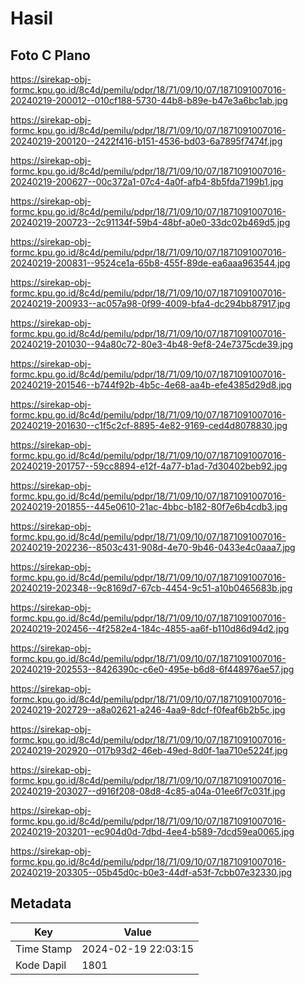 # Hasil

## Foto C Plano

https://sirekap-obj-formc.kpu.go.id/8c4d/pemilu/pdpr/18/71/09/10/07/1871091007016-20240219-200012--010cf188-5730-44b8-b89e-b47e3a6bc1ab.jpg

https://sirekap-obj-formc.kpu.go.id/8c4d/pemilu/pdpr/18/71/09/10/07/1871091007016-20240219-200120--2422f416-b151-4536-bd03-6a7895f7474f.jpg

https://sirekap-obj-formc.kpu.go.id/8c4d/pemilu/pdpr/18/71/09/10/07/1871091007016-20240219-200627--00c372a1-07c4-4a0f-afb4-8b5fda7199b1.jpg

https://sirekap-obj-formc.kpu.go.id/8c4d/pemilu/pdpr/18/71/09/10/07/1871091007016-20240219-200723--2c91134f-59b4-48bf-a0e0-33dc02b469d5.jpg

https://sirekap-obj-formc.kpu.go.id/8c4d/pemilu/pdpr/18/71/09/10/07/1871091007016-20240219-200831--9524ce1a-65b8-455f-89de-ea6aaa963544.jpg

https://sirekap-obj-formc.kpu.go.id/8c4d/pemilu/pdpr/18/71/09/10/07/1871091007016-20240219-200933--ac057a98-0f99-4009-bfa4-dc294bb87917.jpg

https://sirekap-obj-formc.kpu.go.id/8c4d/pemilu/pdpr/18/71/09/10/07/1871091007016-20240219-201030--94a80c72-80e3-4b48-9ef8-24e7375cde39.jpg

https://sirekap-obj-formc.kpu.go.id/8c4d/pemilu/pdpr/18/71/09/10/07/1871091007016-20240219-201546--b744f92b-4b5c-4e68-aa4b-efe4385d29d8.jpg

https://sirekap-obj-formc.kpu.go.id/8c4d/pemilu/pdpr/18/71/09/10/07/1871091007016-20240219-201630--c1f5c2cf-8895-4e82-9169-ced4d8078830.jpg

https://sirekap-obj-formc.kpu.go.id/8c4d/pemilu/pdpr/18/71/09/10/07/1871091007016-20240219-201757--59cc8894-e12f-4a77-b1ad-7d30402beb92.jpg

https://sirekap-obj-formc.kpu.go.id/8c4d/pemilu/pdpr/18/71/09/10/07/1871091007016-20240219-201855--445e0610-21ac-4bbc-b182-80f7e6b4cdb3.jpg

https://sirekap-obj-formc.kpu.go.id/8c4d/pemilu/pdpr/18/71/09/10/07/1871091007016-20240219-202236--8503c431-908d-4e70-9b46-0433e4c0aaa7.jpg

https://sirekap-obj-formc.kpu.go.id/8c4d/pemilu/pdpr/18/71/09/10/07/1871091007016-20240219-202348--9c8169d7-67cb-4454-9c51-a10b0465683b.jpg

https://sirekap-obj-formc.kpu.go.id/8c4d/pemilu/pdpr/18/71/09/10/07/1871091007016-20240219-202456--4f2582e4-184c-4855-aa6f-b110d86d94d2.jpg

https://sirekap-obj-formc.kpu.go.id/8c4d/pemilu/pdpr/18/71/09/10/07/1871091007016-20240219-202553--8426390c-c6e0-495e-b6d8-6f448976ae57.jpg

https://sirekap-obj-formc.kpu.go.id/8c4d/pemilu/pdpr/18/71/09/10/07/1871091007016-20240219-202729--a8a02621-a246-4aa9-8dcf-f0feaf6b2b5c.jpg

https://sirekap-obj-formc.kpu.go.id/8c4d/pemilu/pdpr/18/71/09/10/07/1871091007016-20240219-202920--017b93d2-46eb-49ed-8d0f-1aa710e5224f.jpg

https://sirekap-obj-formc.kpu.go.id/8c4d/pemilu/pdpr/18/71/09/10/07/1871091007016-20240219-203027--d916f208-08d8-4c85-a04a-01ee6f7c031f.jpg

https://sirekap-obj-formc.kpu.go.id/8c4d/pemilu/pdpr/18/71/09/10/07/1871091007016-20240219-203201--ec904d0d-7dbd-4ee4-b589-7dcd59ea0065.jpg

https://sirekap-obj-formc.kpu.go.id/8c4d/pemilu/pdpr/18/71/09/10/07/1871091007016-20240219-203305--05b45d0c-b0e3-44df-a53f-7cbb07e32330.jpg


## Metadata

| Key        | Value               |
| ---------- | ------------------- |
| Time Stamp | 2024-02-19 22:03:15 |
| Kode Dapil | 1801                |



